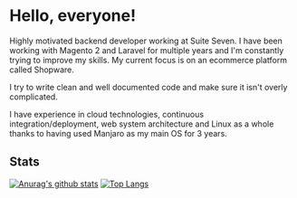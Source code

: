 # Hello, everyone!

Highly motivated backend developer working at Suite Seven. I have been working with Magento 2 and Laravel for multiple years and I'm constantly trying to improve my skills. My current focus is on an ecommerce platform called Shopware.

I try to write clean and well documented code and make sure it isn't overly complicated.

I have experience in cloud technologies, continuous integration/deployment, web system architecture and Linux as a whole thanks to having used Manjaro as my main OS for 3 years.

## Stats
[![Anurag's github stats](https://github-readme-stats.vercel.app/api?username=Alphaegen&show_icons=true&line_height=27&count_private=true&title_color=ffffff&text_color=c9cacc&icon_color=2bbc8a&bg_color=1d1f21&hide_border=true)](https://github.com/Alphaegen/Alphaegen)
[![Top Langs](https://github-readme-stats.vercel.app/api/top-langs/?username=Alphaegen&show_icons=true&line_height=27&count_private=true&title_color=ffffff&text_color=c9cacc&icon_color=2bbc8a&bg_color=1d1f21&hide_border=true)](https://github.com/Alphaegen/Alphaegen)


<!-- links to your social media accounts -->

[1]: https://twitter.com/Alphaegen
[2]: https://github.com/Alphaegen
[3]: https://www.linkedin.com/in/niekvlam/
[4]: https://www.instagram.com/alphaegen/
[5]: https://www.facebook.com/Alphaegen/
